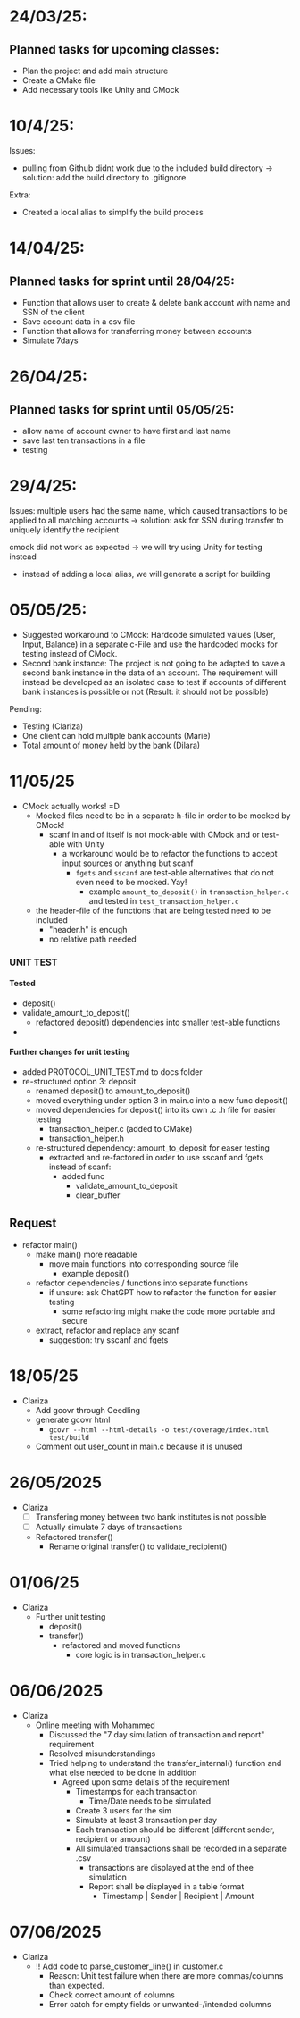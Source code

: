 # 24/03/25:
## Planned tasks for upcoming classes:
- Plan the project and add main structure
- Create a CMake file
- Add necessary tools like Unity and CMock

# 10/4/25:
Issues:
- pulling from Github didnt work due to the included build directory
-> solution: add the build directory to .gitignore

Extra: 
- Created a local alias to simplify the build process

# 14/04/25:
## Planned tasks for sprint until 28/04/25:
- Function that allows user to create & delete bank account with name and SSN of the client
- Save account data in a csv file
- Function that allows for transferring money between accounts
- Simulate 7days 

# 26/04/25:
## Planned tasks for sprint until 05/05/25:
- allow name of account owner to have first and last name
- save last ten transactions in a file
- testing

# 29/4/25:
Issues:
multiple users had the same name, which caused transactions to be applied to all matching accounts
-> solution: ask for SSN during transfer to uniquely identify the recipient

cmock did not work as expected
-> we will try using Unity for testing instead

- instead of adding a local alias, we will generate a script for building

# 05/05/25:
- Suggested workaround to CMock:
Hardcode simulated values (User, Input, Balance)  in a separate c-File and use the hardcoded mocks for testing instead of CMock.
- Second bank instance:
The project is not going to be adapted to save a second bank instance in the data of an account. The requirement will instead be developed as an isolated case to test if accounts of different bank instances is possible or not (Result: it should not be possible)


Pending: 
- Testing (Clariza)
- One client can hold multiple bank accounts (Marie)
- Total amount of money held by the bank (Dilara)

# 11/05/25
- CMock actually works! =D
  - Mocked files need to be in a separate h-file in order to be mocked by CMock!
    - scanf in and of itself is not mock-able with CMock and or test-able with Unity
      - a workaround would be to refactor the functions to accept input sources or anything but scanf
        - `fgets` and `sscanf` are test-able alternatives that do not even need to be mocked. Yay!
          - example `amount_to_deposit()` in `transaction_helper.c` and tested in `test_transaction_helper.c`
  - the header-file of the functions that are being tested need to be included
    - "header.h" is enough
    - no relative path needed
### UNIT TEST
#### Tested
- deposit()
- validate_amount_to_deposit()
  - refactored deposit() dependencies into smaller test-able functions
- 
#### Further changes for unit testing
- added PROTOCOL_UNIT_TEST.md to docs folder
- re-structured option 3: deposit
  - renamed deposit() to amount_to_deposit()
  - moved everything under option 3 in main.c into a new func deposit()
  - moved dependencies for deposit() into its own .c .h file for easier testing
    - transaction_helper.c (added to CMake)
    - transaction_helper.h
  - re-structured dependency: amount_to_deposit for easer testing
    - extracted and re-factored in order to use sscanf and fgets instead of scanf:
      - added func 
        - validate_amount_to_deposit
        - clear_buffer

## Request
- refactor main()
  - make main() more readable
    - move main functions into corresponding source file
      - example deposit()
  - refactor dependencies / functions into separate functions
    - if unsure: ask ChatGPT how to refactor the function for easier testing
      - some refactoring might make the code more portable and secure
  - extract, refactor and replace any scanf
    - suggestion: try sscanf and fgets

# 18/05/25
- Clariza
  - Add gcovr through Ceedling
  - generate gcovr html 
    - `gcovr --html --html-details -o test/coverage/index.html test/build`
  - Comment out user_count in main.c because it is unused

# 26/05/2025
  - Clariza
    - [ ] Transfering money between two bank institutes is not possible
    - [ ] Actually simulate 7 days of transactions
    - Refactored transfer()
      - Rename original transfer() to validate_recipient()

# 01/06/25
- Clariza
  - Further unit testing
    - deposit()
    - transfer()
      - refactored and moved functions
        - core logic is in transaction_helper.c

# 06/06/2025
- Clariza
  - Online meeting with Mohammed
    - Discussed the "7 day simulation of transaction and report" requirement
    - Resolved misunderstandings
    - Tried helping to understand the transfer_internal() function and what else needed to be done in addition
      - Agreed upon some details of the requirement
        - Timestamps for each transaction
          - Time/Date needs to be simulated
        - Create 3 users for the sim
        - Simulate at least 3 transaction per day
        - Each transaction should be different (different sender, recipient or amount)
        - All simulated transactions shall be recorded in a separate .csv
          - transactions are displayed at the end of thee simulation
          - Report shall be displayed in a table format
            - Timestamp | Sender | Recipient | Amount

# 07/06/2025
- Clariza
  - !! Add code to parse_customer_line() in customer.c
    - Reason: Unit test failure when there are more commas/columns than expected. 
    - Check correct amount of columns 
    - Error catch for empty fields or unwanted-/intended columns